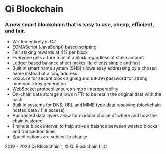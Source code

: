 # Qi Blockchain
### A new smart blockchain that is easy to use, cheap, efficient, and fair.

- Written entirely in C#
- ECMAScript (JavaScript) based scripting
- Fair staking rewards at 4% per block
- Everyone gets a turn to mint a block regardless of stake amount
- Ledger based balance sheet makes lite clients simple and fast
- Built in smart name system (SNS) allows easy addressing by a chosen name instead of a long address
- Ed25519 for secure block signing and BIP39+password for strong mnemonic key generation
- WebSocket protocol ensures simple interoperability
- On-chain data storage allows NFTs to be retain the original data with the hash
- Built in systems for DNS, URL and MIME type data resolving (blockchain hosted data / file access)
- Abstracted data layers allow for modular choice of where and how the chain is stored
- 1 minute block interval to help strike a balance between wasted blocks and transaction time
- Specifications are subject to change


2019 - 2023 Qi Blockchain™, © Qi Blockchain LLC
